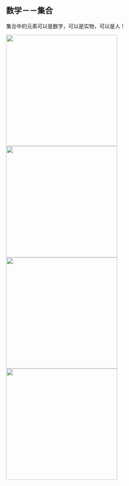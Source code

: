 ## 数学－－集合

集合中的元素可以是数字，可以是实物，可以是人！

<img src="https://raw.githubusercontent.com/arkulo56/thought/master/images/math/2015-11-17%20223024.jpg" width="300" />

<img src="https://raw.githubusercontent.com/arkulo56/thought/master/images/math/2015-11-17%20223309.jpg" width="300" />


<img src="https://raw.githubusercontent.com/arkulo56/thought/master/images/math/2015-11-17%20223330.jpg" width="300" />

<img src="https://raw.githubusercontent.com/arkulo56/thought/master/images/math/2015-11-19%20164953.jpg" width="300" />	